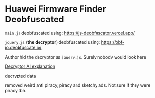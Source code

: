 # Huawei Firmware Finder Deobfuscated
`main.js` deobfuscated using: https://js-deobfuscator.vercel.app/

`jquery.js` (**the decryptor**) deobfuscated using: https://obf-io.deobfuscate.io/

Author hid the decryptor as `jquery.js`. Surely nobody would look here

[Decryptor AI explanation](/Decryptor%20AI%20explanation.md)

[decrypted data](/raw-data/)

removed weird anti piracy, piracy and sketchy ads. Not sure if they were piracy tbh.